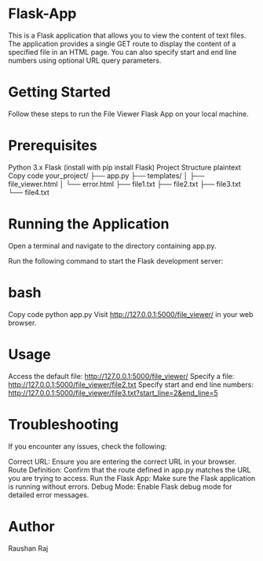 # Flask-App
This is a Flask application that allows you to view the content of text files. The application provides a single GET route to display the content of a specified file in an HTML page. You can also specify start and end line numbers using optional URL query parameters.


# Getting Started
Follow these steps to run the File Viewer Flask App on your local machine.

# Prerequisites
Python 3.x
Flask (install with pip install Flask)
Project Structure
plaintext
Copy code
your_project/
├── app.py
├── templates/
│   ├── file_viewer.html
│   └── error.html
├── file1.txt
├── file2.txt
├── file3.txt
└── file4.txt

# Running the Application
Open a terminal and navigate to the directory containing app.py.

Run the following command to start the Flask development server:

# bash
Copy code
python app.py
Visit http://127.0.0.1:5000/file_viewer/ in your web browser.

# Usage
Access the default file: http://127.0.0.1:5000/file_viewer/
Specify a file: http://127.0.0.1:5000/file_viewer/file2.txt
Specify start and end line numbers: http://127.0.0.1:5000/file_viewer/file3.txt?start_line=2&end_line=5

# Troubleshooting
If you encounter any issues, check the following:

Correct URL: Ensure you are entering the correct URL in your browser.
Route Definition: Confirm that the route defined in app.py matches the URL you are trying to access.
Run the Flask App: Make sure the Flask application is running without errors.
Debug Mode: Enable Flask debug mode for detailed error messages.

# Author
Raushan Raj
